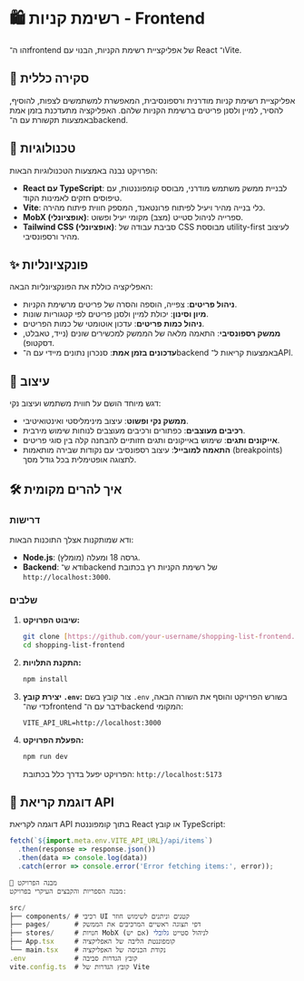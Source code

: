 <h1>🛍️ רשימת קניות - Frontend</h1>

זהו ה־frontend של אפליקציית רשימת הקניות, הבנוי עם React ו־Vite.

<h2>🌟 סקירה כללית</h2>

אפליקציית רשימת קניות מודרנית ורספונסיבית, המאפשרת למשתמשים לצפות, להוסיף, להסיר, למיין ולסנן פריטים ברשימת הקניות שלהם. האפליקציה מתעדכנת בזמן אמת באמצעות תקשורת עם ה־backend.

<h2>🧰 טכנולוגיות</h2>

הפרויקט נבנה באמצעות הטכנולוגיות הבאות:

-   **React עם TypeScript**: לבניית ממשק משתמש מודרני, מבוסס קומפוננטות, עם טיפוסים חזקים לאמינות הקוד.
-   **Vite**: כלי בנייה מהיר ויעיל לפיתוח פרונטאנד, המספק חווית פיתוח מהירה.
-   **MobX (אופציונלי)**: ספרייה לניהול סטייט (מצב) מקומי יעיל ופשוט.
-   **Tailwind CSS (אופציונלי)**: סביבת עבודה של CSS מבוססת utility-first לעיצוב מהיר ורספונסיבי.

<h2>✨ פונקציונליות</h2>

האפליקציה כוללת את הפונקציונליות הבאה:

-   **ניהול פריטים**: צפייה, הוספה והסרה של פריטים מרשימת הקניות.
-   **מיון וסינון**: יכולת למיין ולסנן פריטים לפי קטגוריות שונות.
-   **ניהול כמות פריטים**: עדכון אוטומטי של כמות הפריטים.
-   **ממשק רספונסיבי**: התאמה מלאה של הממשק למכשירים שונים (נייד, טאבלט, דסקטופ).
-   **עדכונים בזמן אמת**: סנכרון נתונים מיידי עם ה־backend באמצעות קריאות ל־API.

<h2>🎨 עיצוב</h2>

דגש מיוחד הושם על חווית משתמש ועיצוב נקי:

-   **ממשק נקי ופשוט**: עיצוב מינימליסטי ואינטואיטיבי.
-   **רכיבים מעוצבים**: כפתורים ורכיבים מעוצבים לנוחות שימוש מירבית.
-   **אייקונים ותגים**: שימוש באייקונים ותגים חזותיים להבחנה קלה בין סוגי פריטים.
-   **התאמה למובייל**: עיצוב רספונסיבי עם נקודות שבירה מותאמות (breakpoints) לתצוגה אופטימלית בכל גודל מסך.

<h2>🛠 איך להרים מקומית</h2>

<h3>דרישות</h3>

ודא שמותקנות אצלך התוכנות הבאות:

-   **Node.js**: גרסה 18 ומעלה (מומלץ).
-   **Backend**: ודא ש־backend של רשימת הקניות רץ בכתובת `http://localhost:3000`.

<h3>שלבים</h3>

1.  **שיבוט הפרויקט:**
    ```bash
    git clone [https://github.com/your-username/shopping-list-frontend.git](https://github.com/your-username/shopping-list-frontend.git)
    cd shopping-list-frontend
    ```

2.  **התקנת התלויות:**
    ```bash
    npm install
    ```

3.  **יצירת קובץ `.env`:**
    צור קובץ בשם `.env` בשורש הפרויקט והוסף את השורה הבאה, כדי שה־frontend ידבר עם ה־backend המקומי:
    ```
    VITE_API_URL=http://localhost:3000
    ```

4.  **הפעלת הפרויקט:**
    ```bash
    npm run dev
    ```
    הפרויקט יפעל בדרך כלל בכתובת: `http://localhost:5173`

<h2>🧠 דוגמת קריאת API</h2>

דוגמה לקריאת API בתוך קומפוננטת React או קובץ TypeScript:

```javascript
fetch(`${import.meta.env.VITE_API_URL}/api/items`)
  .then(response => response.json())
  .then(data => console.log(data))
  .catch(error => console.error('Error fetching items:', error));

🧱 מבנה הפרויקט
מבנה הספריות והקבצים העיקרי בפרויקט:

src/
├── components/ # רכיבי UI קטנים וניתנים לשימוש חוזר
├── pages/      # דפי תצוגה ראשיים המרכיבים את הממשק
├── stores/     # חנויות MobX לניהול סטייט גלובלי (אם יש)
├── App.tsx     # קומפוננטת הליבה של האפליקציה
└── main.tsx    # נקודת הכניסה של האפליקציה
.env            # קובץ הגדרות סביבה
vite.config.ts  # קובץ הגדרות של Vite
